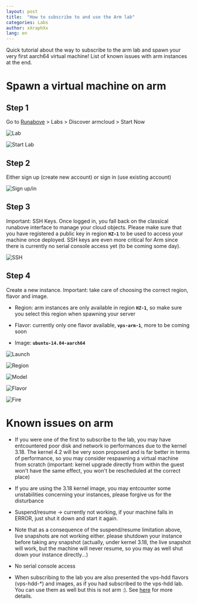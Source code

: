 ```yaml
---
layout: post
title:  "How to subscribe to and use the Arm lab"
categories: Labs 
author: xXraphXx
lang: en
---
```


Quick tutorial about the way to subscribe to the arm lab and spawn your very first aarch64 virtual machine! List of known issues with arm instances at the end.

# Spawn a virtual machine on arm

## Step 1

Go to [Runabove](https://www.runabove.com) > Labs > Discover armcloud > Start Now

![Lab](/kb/images/2015-10-13-how-to-use-arm-lab/step1.png)

![Start Lab](/kb/images/2015-10-13-how-to-use-arm-lab/step2.png)
    
## Step 2

Either sign up (create new account) or sign in (use existing account)

![Sign up/in](/kb/images/2015-10-13-how-to-use-arm-lab/step3.png)

## Step 3

Important: SSH Keys. Once logged in, you fall back on the classical runabove interface to manage your cloud objects. 
Please make sure that you have registered a public key in region **`HZ-1`** to be used to access your machine once deployed.
SSH keys are even more critical for Arm since there is currently no serial console access yet (to be coming some day). 

![SSH](/kb/images/2015-10-13-how-to-use-arm-lab/step9.png)
    
## Step 4

Create a new instance. Important: take care of choosing the correct region, flavor and image.

 * Region: arm instances are only available in region **`HZ-1`**, so make sure you select this region when spawning your server

 * Flavor: currently only one flavor available, **`vps-arm-1`**, more to be coming soon

 * Image: **`ubuntu-14.04-aarch64`**

![Launch](/kb/images/2015-10-13-how-to-use-arm-lab/step4.png)

![Region](/kb/images/2015-10-13-how-to-use-arm-lab/step5.png)

![Model](/kb/images/2015-10-13-how-to-use-arm-lab/step6.png)

![Flavor](/kb/images/2015-10-13-how-to-use-arm-lab/step7.png)

![Fire](/kb/images/2015-10-13-how-to-use-arm-lab/step8.png)


# Known issues on arm

 * If you were one of the first to subscribe to the lab, you may have entcountered poor disk and network io performances due to the kernel 3.18. The kernel 4.2 will be very soon proposed and is far better in terms of performance, so you may consider respawning a virtual machine from scratch (important: kernel upgrade directly from within the guest won't have the same effect, you won't be rescheduled at the correct place)

 * If you are using the 3.18 kernel image, you may entcounter some unstabilities concerning your instances, please forgive us for the disturbance

 * Suspend/resume -> currently not working, if your machine falls in ERROR, just shut it down and start it again. 

 * Note that as a consequence of the suspend/resume limitation above, live snapshots are not working either. please shutdown your instance before taking any snapshot (actually, under kernel 3.18, the live snapshot will work, but the machine will never resume, so you may as well shut down your instance directly...)

 * No serial console access

 * When subscribing to the lab you are also presented the vps-hdd flavors (vps-hdd-\*) and images, as if you had subscribed to the vps-hdd lab. You can use them as well but this is not arm :). See [here](https://community.runabove.com/kb/en/labs/how-to-use-vps-hdd-lab.html) for more details.
